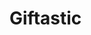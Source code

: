 # Giftastic
<!-- 
        Bonus Stuff: 
    - Add 10 more gifs []
    - 1 click button for downloading the gifs []
    - Allows users to add gifs they like to a favorites secition []
 -->